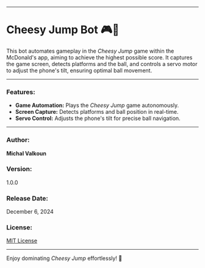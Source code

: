  
---

# Cheesy Jump Bot 🎮🤖

This bot automates gameplay in the *Cheesy Jump* game within the McDonald's app, aiming to achieve the highest possible score. It captures the game screen, detects platforms and the ball, and controls a servo motor to adjust the phone's tilt, ensuring optimal ball movement.

---

### Features:
- **Game Automation:** Plays the *Cheesy Jump* game autonomously.
- **Screen Capture:** Detects platforms and ball position in real-time.
- **Servo Control:** Adjusts the phone's tilt for precise ball navigation.

---

### Author:
**Michal Valkoun**

### Version:
1.0.0

### Release Date:
December 6, 2024

### License:
[MIT License](LICENSE)

---

Enjoy dominating *Cheesy Jump* effortlessly! 🚀